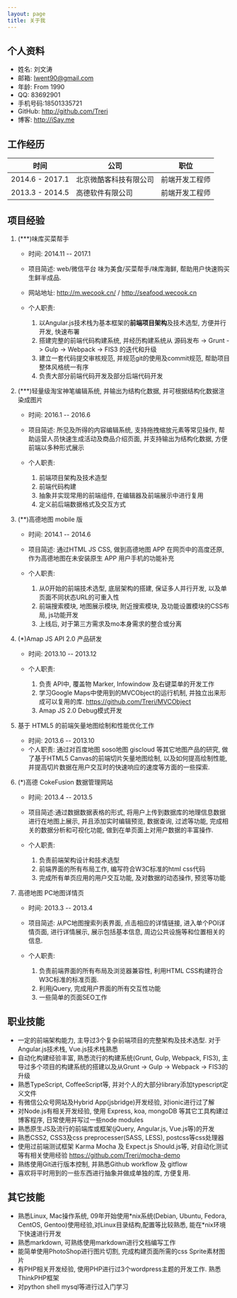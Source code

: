 ```yaml
---
layout: page
title: 关于我
---
```


## 个人资料
- 姓名: 刘文涛
- 邮箱: lwent90@gmail.com
- 年龄: From 1990
- QQ: 83692901
- 手机号码:18501335721
- GitHub: <http://github.com/Treri>
- 博客: <http://iSay.me>

## 工作经历

| 时间            | 公司                   | 职位           |
|-----------------|------------------------|----------------|
| 2014.6 - 2017.1 | 北京微酷客科技有限公司 | 前端开发工程师 |
| 2013.3 - 2014.5 | 高德软件有限公司       | 前端开发工程师 |

## 项目经验

1. (***)味库买菜帮手

    - 时间: 2014.11 -- 2017.1
    - 项目简述: web/微信平台 味为美食/买菜帮手/味库海鲜, 帮助用户快速购买生鲜半成品.
    - 网站地址: <http://m.wecook.cn/> / <http://seafood.wecook.cn>
    - 个人职责:

        1. 以Angular.js技术栈为基本框架的**前端项目架构**及技术选型, 方便并行开发, 快速布署
        2. 搭建完整的前端代码构建系统, 并经历构建系统从 源码发布 -> Grunt -> Gulp -> Webpack -> FIS3 的迭代和升级
        3. 建立一套代码提交审核规范, 并规范git的使用及commit规范, 帮助项目整体风格统一有序
        4. 负责大部分前端代码开发及部分后端代码开发

2. (***)轻量级淘宝神笔编辑系统, 并输出为结构化数据, 并可根据结构化数据渲染成图片

    - 时间: 2016.1 -- 2016.6
    - 项目简述: 所见及所得的内容编辑系统, 支持拖拽缩放元素等常见操作, 帮助运营人员快速生成活动及商品介绍页面, 并支持输出为结构化数据, 方便前端以多种形式展示
    - 个人职责:

        1. 前端项目架构及技术造型
        2. 前端代码构建
        3. 抽象并实现常用的前端组件, 在编辑器及前端展示中进行复用
        4. 定义前后端数据格式及交互方式

2. (**)高德地图 mobile 版

    - 时间: 2014.1 -- 2014.6
    - 项目简述: 通过HTML JS CSS, 做到高德地图 APP 在网页中的高度还原, 作为高德地图在未安装原生 APP 用户手机的功能补充
    - 个人职责:

        1. 从0开始的前端技术选型, 底层架构的搭建, 保证多人并行开发, 以及单页面不同状态URL的可重入性
        2. 前端搜索模块, 地图展示模块, 附近搜索模块, 及功能设置模块的CSS布局, js功能开发
        3. 上线后, 对于第三方需求及mo本身需求的整合或分离

3. (*)Amap JS API 2.0 产品研发

    - 时间: 2013.10 -- 2013.12
    - 个人职责:

        1. 负责 API中, 覆盖物 Marker, Infowindow 及右键菜单的开发工作
        2. 学习Google Maps中使用到的MVCObject的运行机制, 并独立出来形成可以复用的库. <https://github.com/Treri/MVCObject>
        3. Amap JS 2.0 Debug模式开发

4. 基于 HTML5 的前端矢量地图绘制和性能优化工作

    - 时间: 2013.6 -- 2013.10
    - 个人职责: 通过对百度地图 soso地图 giscloud 等其它地图产品的研究, 做了基于HTML5 Canvas的前端切片矢量地图绘制, 以及如何提高绘制性能, 并提高切片数据在用户交互时的快速响应的速度等方面的一些探索.

5. (*)高德 CokeFusion 数据管理网站

    - 时间: 2013.4 -- 2013.5
    - 项目简述:通过数据数据表格的形式, 将用户上传到数据库的地理信息数据进行在地图上展示, 并且添加实时编辑预览, 数据查询, 过滤等功能, 完成相关的数据分析和可视化功能, 做到在单页面上对用户数据的丰富操作.
    - 个人职责:

        1. 负责前端架构设计和技术选型
        2. 前端界面的所有布局工作, 编写符合W3C标准的html css代码
        3. 完成所有单页应用的用户交互功能, 及对数据的动态操作, 预览等功能

6. 高德地图 PC地图详情页

    - 时间: 2013.3 -- 2013.4
    - 项目简述: 从PC地图搜索列表界面, 点击相应的详情链接, 进入单个POI详情页面, 进行详情展示, 展示包括基本信息, 周边公共设施等和位置相关的信息.
    - 个人职责:

        1. 负责前端界面的所有布局及浏览器兼容性, 利用HTML CSS构建符合W3C标准的标准页面.
        2. 利用jQuery, 完成用户界面的所有交互性功能
        3. 一些简单的页面SEO工作

## 职业技能

- 一定的前端架构能力, 主导过3个复杂前端项目的完整架构及技术选型. 对于 Angular.js技术栈, Vue.js技术栈熟悉
- 自动化构建经验丰富, 熟悉流行的构建系统(Grunt, Gulp, Webpack, FIS3), 主导过多个项目的构建系统的搭建以及从Grunt -> Gulp -> Webpack -> FIS3的升级
- 熟悉TypeScript, CoffeeScript等, 并对个人的大部分library添加typescript定义文件
- 有微信公众号网站及Hybrid App(jsbridge)开发经验, 对ionic进行过了解
- 对Node.js有相关开发经验, 使用 Express, koa, mongoDB 等其它工具构建过博客程序, 日常使用并写过一些node modules
- 熟悉原生JS及流行的前端库或框架(jQuery, Angular.js, Vue.js等)的开发
- 熟悉CSS2, CSS3及css preprocesser(SASS, LESS), postcss等css处理器
- 使用过前端测试框架 Karma Mocha 及 Expect.js Should.js等, 对自动化测试等有相关使用经验 <https://github.com/Treri/mocha-demo>
- 熟练使用Git进行版本控制, 并熟悉Github workflow 及 gitflow
- 喜欢将平时用到的一些东西进行抽象并做成单独的库, 方便复用.

## 其它技能
- 熟悉Linux, Mac操作系统, 09年开始使用\*nix系统(Debian, Ubuntu, Fedora, CentOS, Gentoo)使用经验,对Linux目录结构,配置等比较熟悉, 能在\*nix环境下快速进行开发
- 熟悉markdown, 可熟练使用markdown进行文档编写工作
- 能简单使用PhotoShop进行图片切割, 完成构建页面所需的css Sprite素材图片
- 有PHP相关开发经验, 使用PHP进行过3个wordpress主题的开发工作. 熟悉ThinkPHP框架
- 对python shell mysql等进行过入门学习
